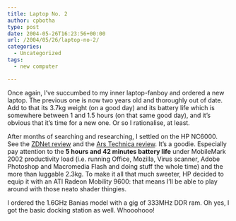```yaml
---
title: Laptop No. 2
author: cpbotha
type: post
date: 2004-05-26T16:23:56+00:00
url: /2004/05/26/laptop-no-2/
categories:
  - Uncategorized
tags:
  - new computer

---
```

Once again, I&#8217;ve succumbed to my inner laptop-fanboy and ordered a new laptop. The previous one is now two years old and thoroughly out of date. Add to that its 3.7kg weight (on a good day) and its battery life which is somewhere between 1 and 1.5 hours (on that same good day), and it&#8217;s obvious that it&#8217;s time for a new one. Or so I rationalise, at least.

After months of searching and researching, I settled on the HP NC6000. See the [ZDNet review][1] and the [Ars Technica review][2]. It&#8217;s a goodie. Especially pay attention to the **5 hours and 42 minutes battery life** under MobileMark 2002 productivity load (i.e. running Office, Mozilla, Virus scanner, Adobe Photoshop and Macromedia Flash and doing stuff the whole time) and the more than luggable 2.3kg. To make it all that much sweeter, HP decided to equip it with an ATI Radeon Mobility 9600: that means I&#8217;ll be able to play around with those neato shader thingies.

I ordered the 1.6GHz Banias model with a gig of 333MHz DDR ram. Oh yes, I got the basic docking station as well. Whooohooo!

 [1]: http://reviews-zdnet.com.com/HP_Compaq_nc6000_business_notebook/4505-3121_16-30584605.html
 [2]: http://arstechnica.com/reviews/004/nc6000/nc6000-1.html
